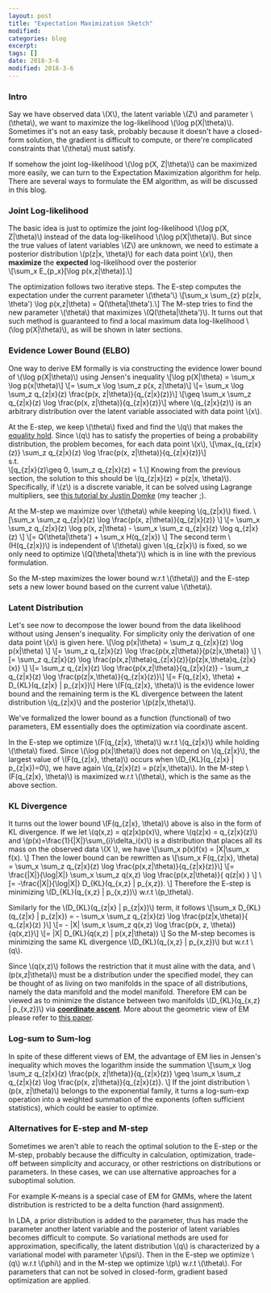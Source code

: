 ```yaml
---
layout: post
title: "Expectation Maximization Sketch"
modified:
categories: blog
excerpt:
tags: []
date: 2018-3-6
modified: 2018-3-6
---
```


### Intro
Say we have observed data \\(X\\), the latent variable \\(Z\\) and parameter \\(\theta\\), we want to maximize the log-likelihood \\(\log p(X\|\theta)\\).  Sometimes it's not an easy task, probably because it doesn't have a closed-form solution, the gradient is difficult to compute, or there're complicated constraints that \\(\theta\\) must satisfy. 

If somehow the joint log-likelihood \\(\log p(X, Z\|\theta)\\) can be maximized more easily, we can turn to the Expectation Maximization algorithm for help. There are several ways to formulate the EM algorithm, as will be discussed in this blog.

### Joint Log-likelihood
The basic idea is just to optimize the joint log-likelihood \\(\log p(X, Z\|\theta)\\) instead of the data log-likelihood \\(\log p(X\|\theta)\\). But since the true values of latent variables \\(Z\\) are unknown, we need to estimate a posterior distribution \\(p(z|x, \theta)\\) for each data point \\(x\\), then **maximize** the **expected** log-likelihood over the posterior  
\\[\sum_x E_{p_x}[\log p(x,z|\theta)].\\]  

The optimization follows two iterative steps. The E-step computes the expectation under the current parameter \\(\theta'\\)
\\[\sum_x \sum_{z} p(z|x, \theta') \log p(x,z|\theta) = Q(\theta|\theta').\\]
The M-step tries to find the new parameter \\(\theta\\) that maximizes \\(Q(\theta|\theta')\\). It turns out that such method is guaranteed to find a local maximum data log-likelihood \\(\log p(X\|\theta)\\), as will be shown in later sections.

### Evidence Lower Bound (ELBO)
One way to derive EM formally is via constructing the evidence lower bound of \\(\log p(X\|\theta)\\) using Jensen's inequality
\\[\log p(X\|\theta) = \sum_x \log p(x\|\theta)\\]
\\[= \sum_x \log \sum_z p(x, z\|\theta)\\]
\\[= \sum_x \log \sum_z q_{z|x}(z) \frac{p(x, z\|\theta)}{q_{z|x}(z)}\\]
\\[\geq \sum_x \sum_z q_{z|x}(z) \log \frac{p(x, z\|\theta)}{q_{z|x}(z)}\\]
where \\(q_{z|x}(z)\\) is an arbitrary distribution over the latent variable associated with data point \\(x\\).

At the E-step, we keep \\(\theta\\) fixed and find the \\(q\\) that makes the [equality hold](https://en.wikipedia.org/wiki/Jensen%27s_inequality#Information_theory). Since \\(q\\) has to satisfy the properties of being a probability distribution, the problem becomes, for each data point \\(x\\),
\\[\max_{q_{z|x}(z)} \sum_z q_{z|x}(z) \log \frac{p(x, z\|\theta)}{q_{z|x}(z)}\\]  
s.t.  
\\[q_{z|x}(z)\geq 0, \sum_z q_{z|x}(z) = 1.\\]
Knowing from the previous section, the solution to this should be \\(q_{z|x}(z) = p(z|x, \theta)\\). Specifically, if \\(z\\) is a discrete variable, it can be solved using Lagrange multipliers, see [this tutorial by Justin Domke](https://www.ics.uci.edu/~smyth/courses/cs274/readings/domke_notes_on_EM.pdf) (my teacher ;).

At the M-step we maximize over \\(\theta\\) while keeping \\(q_{z|x}\\) fixed.
\\[\sum_x \sum_z q_{z|x}(z) \log \frac{p(x, z\|\theta)}{q_{z|x}(z)} \\]
\\[= \sum_x \sum_z q_{z|x}(z) \log p(x, z\|\theta) - \sum_x \sum_z q_{z|x}(z) \log q_{z|x}(z) \\]
\\[= Q(\theta|\theta') + \sum_x H(q_{z|x}) \\]
The second term \\(H(q_{z|x})\\) is independent of \\(\theta\\) given \\(q_{z|x}\\) is fixed, so we only need to optimize \\(Q(\theta|\theta')\\) which is in line with the previous formulation.

So the M-step maximizes the lower bound w.r.t \\(\theta\\)) and the E-step sets a new lower bound based on the current value \\(\theta\\).

### Latent Distribution
Let's see now to decompose the lower bound from the data likelihood without using Jensen's inequality. For simplicity only the derivation of one data point \\(x\\) is given here.
\\[\log p(x\|\theta) = \sum_z q_{z|x}(z) \log p(x\|\theta) \\]
\\[= \sum_z q_{z|x}(z) \log \frac{p(x,z\|\theta)}{p(z\|x,\theta)} \\]
\\[= \sum_z q_{z|x}(z) \log \frac{p(x,z\|\theta)q_{z|x}(z)}{p(z\|x,\theta)q_{z|x}(x)} \\]
\\[= \sum_z q_{z|x}(z) \log \frac{p(x,z\|\theta)}{q_{z|x}(z)} - \sum_z q_{z|x}(z) \log \frac{p(z\|x,\theta)}{q_{z|x}(z)}\\]
\\[= F(q_{z|x}, \theta) + D_{KL}(q_{z\|x} \| p_{z\|x})\\]
Here \\(F(q_{z|x}, \theta)\\) is the evidence lower bound and the remaining term is the KL divergence between the latent distribution \\(q_{z|x}\\) and the posterior \\(p(z\|x,\theta)\\). 

We've formalized the lower bound as a function (functional) of two parameters, EM essentially does the optimization via coordinate ascent. 

In the E-step we optimize \\(F(q_{z|x}, \theta)\\) w.r.t \\(q_{z|x}\\) while holding \\(\theta\\) fixed. Since \\(\log p(x\|\theta)\\) does not depend on \\(q_{z|x}\\), the largest value of \\(F(q_{z|x}, \theta)\\) occurs when \\(D_{KL}(q_{z\|x} \| p_{z\|x})=0\\), we have again \\(q_{z|x}(z) = p(z\|x,\theta)\\). In the M-step \\(F(q_{z|x}, \theta)\\) is maximized w.r.t \\(\theta\\), which is the same as the above section.

### KL Divergence
It turns out the lower bound \\(F(q_{z|x}, \theta)\\) above is also in the form of KL divergence. If we let \\(q(x,z) = q(z\|x)p(x)\\), where \\(q(z\|x) = q_{z|x}(z)\\) and \\(p(x)=\frac{1}{\|X\|}\sum_{i}\delta_i(x)\\) is a distribution that places all its mass on the observed data \\(X \\), we have
\\[\sum_x p(x)f(x) = \|X\|\sum_x f(x). \\]
Then the lower bound can be rewritten as 
\\[\sum_x F(q_{z|x}, \theta) = \sum_x \sum_z q_{z|x}(z) \log \frac{p(x,z\|\theta)}{q_{z|x}(z)}\\]
\\[= \frac{\|X\|}{\log\|X\|} \sum_x \sum_z q(x,z) \log \frac{p(x,z\|\theta)}{ q(z\|x) } \\]
\\[= -\frac{\|X\|}{\log\|X\|} D_{KL}(q_{x,z} \| p_{x,z}). \\]
Therefore the E-step is minimizing \\(D_{KL}(q_{x,z} \| p_{x,z})\\) w.r.t \\(p_\theta\\).

Similarly for the \\(D_{KL}(q_{z\|x} \| p_{z\|x})\\) term, it follows
\\[\sum_x D_{KL}(q_{z\|x} \| p_{z\|x}) = - \sum_x \sum_z q_{z|x}(z) \log \frac{p(z\|x,\theta)}{ q_{z|x}(z) }\\]
\\[= - \|X\| \sum_x \sum_z q(x,z) \log \frac{p(x, z, \theta)}{q(x,z)}\\]
\\[= \|X\| D_{KL}(q(x,z) \| p(x,z\|\theta)) \\]
So the M-step becomes is minimizing the same KL divergence \\(D_{KL}(q_{x,z} \| p_{x,z})\\) but w.r.t \\(q\\). 

Since \\(q(x,z)\\) follows the restriction that it must aline with the data, and \\(p(x,z\|\theta)\\) must be a distribution under the specified model, they can be thought of as living on two manifolds in the space of all distributions, namely the data manifold and the model manifold. Therefore EM can be viewed as to minimize the distance between two manifolds \\(D_{KL}(q_{x,z} \| p_{x,z})\\) via [**coordinate ascent**](https://en.wikipedia.org/wiki/Coordinate_descent). More about the geometric view of EM please refer to [this paper](http://mi.eng.cam.ac.uk/~wjb31/PUBS/igmlc.ciss96.pdf).

### Log-sum to Sum-log
In spite of these different views of EM, the advantage of EM lies in Jensen's inequality which moves the logarithm inside the summation
\\[\sum_x \log \sum_z q_{z|x}(z) \frac{p(x, z\|\theta)}{q_{z|x}(z)} \geq \sum_x \sum_z q_{z|x}(z) \log \frac{p(x, z\|\theta)}{q_{z|x}(z)}. \\]
If the joint distribution \\(p(x, z\|\theta)\\) belongs to the exponential family, it turns a log-sum-exp operation into a weighted summation of the exponents (often sufficient statistics), which could be easier to optimize.

### Alternatives for E-step and M-step
Sometimes we aren't able to reach the optimal solution to the E-step or the M-step, probably because the difficulty in calculation, optimization, trade-off between simplicity and accuracy, or other restrictions on distributions or parameters. In these cases, we can use alternative approaches for a suboptimal solution.

For example K-means is a special case of EM for GMMs, where the latent distribution is restricted to be a delta function (hard assignment). 

In LDA, a prior distribution is added to the parameter, thus has made the parameter another latent variable and the posterior of latent variables becomes difficult to compute. So variational methods are used for approximation, specifically, the latent distribution \\(q\\) is characterized by a variational model with parameter \\(\psi\\). Then in the E-step we optimize \\(q\\) w.r.t \\(\phi\\) and in the M-step we optimize \\(p\\) w.r.t \\(\theta\\). For parameters that can not be solved in closed-form, gradient based optimization are applied.
